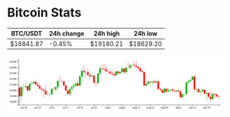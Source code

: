 # Bitcoin Stats

BTC/USDT|24h change|24h high|24h low|
|---|---|---|---|
|$18841.87|-0.45%|$19180.21|$18629.20|

<img src="./chart.svg">

